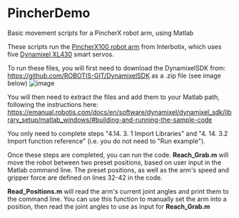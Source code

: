 # PincherDemo
Basic movement scripts for a PincherX robot arm, using Matlab

These scripts run the [PincherX100 robot arm](https://www.trossenrobotics.com/docs/interbotix_xsarms/specifications/px100.html "PincherX Documentation") from Interbotix,
which uses five [Dynamixel XL430](https://emanual.robotis.com/docs/en/dxl/x/xl430-w250/# "XL430 Documentation") smart servos.

To run these files, you will first need to download the DynamixelSDK from: https://github.com/ROBOTIS-GIT/DynamixelSDK as a .zip file (see image below)
![image](https://user-images.githubusercontent.com/33760829/200147079-a5d04a1e-0289-4606-836b-b70442e52cac.png)

You will then need to extract the files and add them to your Matlab path, following the instructions here: https://emanual.robotis.com/docs/en/software/dynamixel/dynamixel_sdk/library_setup/matlab_windows/#building-and-running-the-sample-code

You only need to complete steps "4.14. 3. 1 Import Libraries" and "4. 14. 3.2 Import function reference" (i.e. you do not need to "Run example").

Once these steps are completed, you can run the code.
**Reach_Grab.m** will move the robot between two preset positions, based on user input in the Matlab command line. The preset positions, as well as the arm's speed and gripper force are defined on lines 32-42 in the code.

**Read_Positions.m** will read the arm's current joint angles and print them to the command line. You can use this function to manually set the arm into a position, then read the joint angles to use as input for **Reach_Grab.m** 

